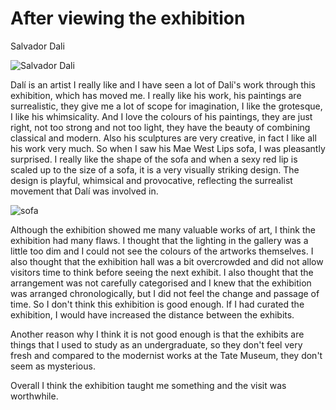 # After viewing the exhibition

Salvador Dali

![Salvador Dali](https://user-images.githubusercontent.com/118484191/225624835-10d9e5be-1d39-4a4a-b1d8-bb07e0383b35.jpeg)

Dalí is an artist I really like and I have seen a lot of Dalí's work through this exhibition, which has moved me.
I really like his work, his paintings are surrealistic, they give me a lot of scope for imagination, I like the grotesque, I like his whimsicality. And I love the colours of his paintings, they are just right, not too strong and not too light, they have the beauty of combining classical and modern. Also his sculptures are very creative, in fact I like all his work very much.
So when I saw his Mae West Lips sofa, I was pleasantly surprised. I really like the shape of the sofa and when a sexy red lip is scaled up to the size of a sofa, it is a very visually striking design. The design is playful, whimsical and provocative, reflecting the surrealist movement that Dalí was involved in.

![sofa](https://user-images.githubusercontent.com/118484191/225627317-62cefe7c-c750-47d9-95d9-60d2ee209cba.jpg)

Although the exhibition showed me many valuable works of art, I think the exhibition had many flaws. I thought that the lighting in the gallery was a little too dim and I could not see the colours of the artworks themselves. I also thought that the exhibition hall was a bit overcrowded and did not allow visitors time to think before seeing the next exhibit. I also thought that the arrangement was not carefully categorised and I knew that the exhibition was arranged chronologically, but I did not feel the change and passage of time. So I don't think this exhibition is good enough. If I had curated the exhibition, I would have increased the distance between the exhibits.

Another reason why I think it is not good enough is that the exhibits are things that I used to study as an undergraduate, so they don't feel very fresh and compared to the modernist works at the Tate Museum, they don't seem as mysterious.

Overall I think the exhibition taught me something and the visit was worthwhile.
